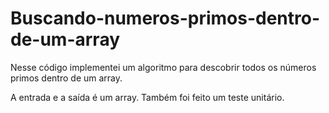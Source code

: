 # Buscando-numeros-primos-dentro-de-um-array
Nesse código implementei um algoritmo para descobrir todos os números primos dentro de um array.

A entrada e a  saída é um array.
Também foi feito um teste unitário.
